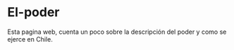 # El-poder
Esta pagina web, cuenta un poco sobre la descripción del poder y como se ejerce en Chile.
